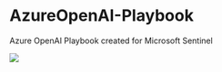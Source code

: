 # AzureOpenAI-Playbook
Azure OpenAI Playbook created for Microsoft Sentinel


<a href="https%3A%2F%2Fportal.azure.com%2F%23create%2FMicrosoft.Template%2Furi%2Fhttps%3A%2F%2Fraw.githubusercontent.com%2Fml58158%2FAzureOpenAI-Playbo
ok%2Fmain%2Fazuredeploy.json" target="_blank">
  <img src="https://aka.ms/deploytoazurebutton"/>
</a>
